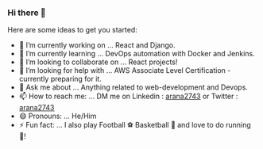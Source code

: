 ### Hi there 👋

Here are some ideas to get you started:

- 🔭 I’m currently working on ... React and Django.
- 🌱 I’m currently learning ... DevOps automation with Docker and Jenkins.
- 👯 I’m looking to collaborate on ... React projects!
- 🤔 I’m looking for help with ... AWS Associate Level Certification - currently preparing for it.
- 💬 Ask me about ... Anything related to web-development and Devops.
- 📫 How to reach me: ... DM me on Linkedin : [arana2743](https://www.linkedin.com/in/arana2743) or Twitter : [arana2743](https://twitter.com/arana2743)
- 😄 Pronouns: ... He/Him
- ⚡ Fun fact: ... I also play Football ⚽ Basketball 🏀 and love to do running 🏃!

